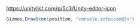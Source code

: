 https://unitylist.com/p/5c3/Unity-editor-icon


```C#
Gizmos.DrawIcon(position, "console.infoicon@2x")
```